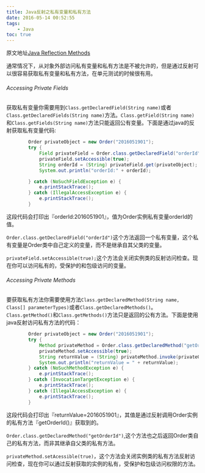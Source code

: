 ```yaml
---
title: Java反射之私有变量和私有方法
date: 2016-05-14 00:52:55
tags:
    - Java
toc: true
---
```

原文地址[Java Reflection Methods](http://tutorials.jenkov.com/java-reflection/private-fields-and-methods.html)

通常情况下，从对象外部访问私有变量和私有方法是不被允许的，但是通过反射可以很容易获取私有变量和私有方法，在单元测试的时候很有用。

###### Accessing Private Fields

获取私有变量你需要用到`Class.getDeclaredField(String name)`或者`Class.getDeclaredFields(String name)`方法。`Class.getField(String name)`和`Class.getFields(String name)`方法只能返回公有变量。下面是通过java的反射获取私有变量代码:

```java
        Order privateObject = new Order("2016051901");
        try {
            Field privateField = Order.class.getDeclaredField("orderId");
            privateField.setAccessible(true);
            String orderId = (String) privateField.get(privateObject);
            System.out.println("orderId:" + orderId);

        } catch (NoSuchFieldException e) {
            e.printStackTrace();
        } catch (IllegalAccessException e) {
            e.printStackTrace();
        }
```

这段代码会打印出『orderId:2016051901』，值为Order实例私有变量orderId的值。

`Order.class.getDeclaredField("orderId")`这个方法返回一个私有变量，这个私有变量是Order类中自己定义的变量，而不是继承自其父类的变量。

`privateField.setAccessible(true);`这个方法会关闭实例类的反射访问检查。现在你可以访问私有的，受保护的和包级访问的变量。

###### Accessing Private Methods

要获取私有方法你需要使用方法`Class.getDeclaredMethod(String name, Class[] parameterTypes)`或者`Class.getDeclaredMethods()`。`Class.getMethod()`和`Class.getMethods()`方法只是返回的公有方法。下面是使用java反射访问私有方法的代码：

```java
        Order privateObject = new Order("2016051901");
        try {
            Method privateMethod = Order.class.getDeclaredMethod("getOrderId");
            privateMethod.setAccessible(true);
            String returnValue = (String) privateMethod.invoke(privateObject);
            System.out.println("returnValue = " + returnValue);
        } catch (NoSuchMethodException e) {
            e.printStackTrace();
        } catch (InvocationTargetException e) {
            e.printStackTrace();
        } catch (IllegalAccessException e) {
            e.printStackTrace();
        }
```

这段代码会打印出『returnValue=2016051901』，其值是通过反射调用Order实例的私有方法『getOrderId()』获取到的。

`Order.class.getDeclaredMethod("getOrderId")`,这个方法也之后返回Order类自己的私有方法，而非其继承自父类的私有方法。

`privateMethod.setAcessible(true)`，这个方法会关闭实例类的私有方法反射访问检查，现在你可以通过反射获取的实例的私有，受保护和包级访问权限的方法。 
